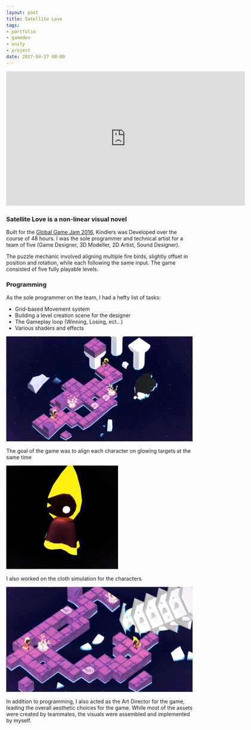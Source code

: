 ```yaml
---
layout: post
title: Satellite Love
tags:
- portfolio
- gamedev
- unity
- project
date: 2017-04-27 00:00
---
```



<iframe src="https://player.vimeo.com/video/197728485" width="640" height="360" frameborder="0" webkitallowfullscreen mozallowfullscreen allowfullscreen></iframe>




### Satellite Love is a non-linear visual novel
<!--more-->

Built for the [Global Game Jam 2016](http://globalgamejam.org/about), Kindlers was Developed over the course of 48 hours. I was the sole programmer and technical artist for a team of five (Game Designer, 3D Modeller, 2D Artist, Sound Designer).  

The puzzle mechanic involved aligning multiple fire birds, slightly offset in position and rotation, while each following the same input. The game consisted of five fully playable levels.

### Programming

As the sole programmer on the team, I had a hefty list of tasks:

* Grid-based Movement system
* Building a level creation scene for the designer
* The Gameplay loop (Winning, Losing, ect...)
* Various shaders and effects

![](/blog/assets/levelExample02.gif)

The goal of the game was to align each character on glowing targets at the same time

![](/blog/assets/character.gif)

I also worked on the cloth simulation for the characters

![](/blog/assets/levelExample01.gif)

In addition to programming, I also acted as the Art Director for the game, leading the overall aesthetic choices for the game. While most of the assets were created by teammates, the visuals were assembled and implemented by myself.